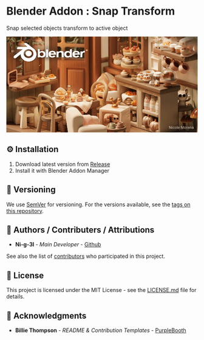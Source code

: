 # Blender Addon : Snap Transform

Snap selected objects transform to active object

![Demo](.media/demo.gif)

## ⚙️ Installation

1. Download latest version from [Release](https://github.com/Ni-g-3l/blender-snap-transform/releases)
2. Install it with Blender Addon Manager

## 🔢 Versioning

We use [SemVer](http://semver.org/) for versioning. For the versions available, see the [tags on this repository](https://github.com/Ni-g-3l/blender-snap-transform/tags).

## 🤹 Authors / Contributers / Attributions

* **Ni-g-3l** - *Main Developer* - [Github](https://github.com/Ni-g-3l/)

See also the list of [contributors](https://github.com/Ni-g-3l/blender-snap-transform/contributors) who participated in this project.

## 📃 License

This project is licensed under the MIT License - see the [LICENSE.md](LICENSE) file for details.

## 👏 Acknowledgments

* **Billie Thompson** - *README & Contribution Templates* - [PurpleBooth](https://github.com/PurpleBooth)
